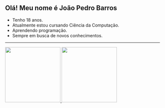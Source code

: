## Olá! Meu nome é João Pedro Barros

- Tenho 18 anos. 
- Atualmente estou cursando Ciência da Computação. 
- Aprendendo programação. 
- Sempre em busca de novos conhecimentos.
---------------------------------------------------------
<div>
<a href="https://github.com/jppn123">
<img height="180em" src="https://github-readme-stats.vercel.app/api/top-langs/?username=jppn123&layout=compact&langs_count=7&theme=dracula"/>
<img height="180em" src="https://github-readme-stats.vercel.app/api?username=jppn123&show_icons=true&theme=dracula&include_all_commits=true&count_private=true"/>
</div>
